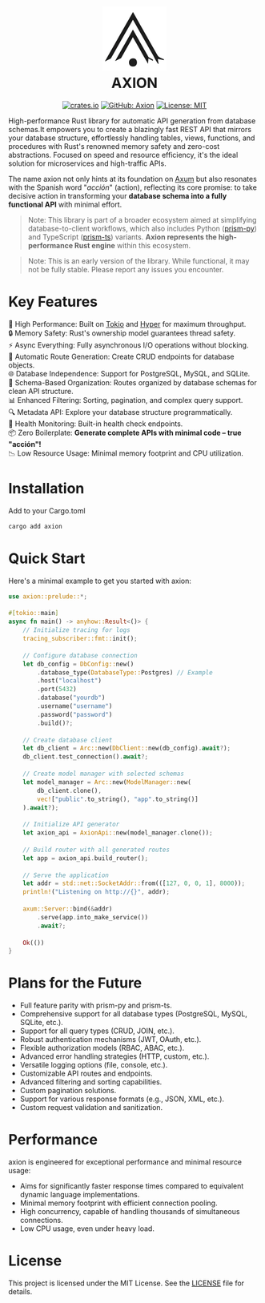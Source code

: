 <h1 align="center">
<img src="https://raw.githubusercontent.com/Yrrrrrf/axion/main/resources/img/arrow.png" alt="Axion Icon" width="128" height="128" description="An icon representing Axion: transforming a single data source (database) into a spectrum of API endpoints.">
<div align="center">AXION</div>
</h1>

<div align="center">

[![crates.io](https://img.shields.io/crates/v/axion.svg)](https://crates.io/crates/axion)
[![GitHub: Axion](https://img.shields.io/badge/GitHub-axion-181717?logo=github)](https://github.com/Yrrrrrf/axion)
[![License: MIT](https://img.shields.io/badge/License-MIT-yellow.svg)](https://choosealicense.com/licenses/mit/)

</div>

High-performance Rust library for automatic API generation from database schemas.It empowers you to create a blazingly fast REST API that mirrors your database structure, effortlessly handling tables, views, functions, and procedures with Rust's renowned memory safety and zero-cost abstractions. Focused on speed and resource efficiency, it's the ideal solution for microservices and high-traffic APIs.

The name axion not only hints at its foundation on [Axum](https://axum.rs/) but also resonates with the Spanish word "*acción*" (action), reflecting its core promise: to take decisive action in transforming your **database schema into a fully functional API** with minimal effort.


> Note: This library is part of a broader ecosystem aimed at simplifying database-to-client workflows, which also includes Python ([prism-py](https://github.com/Yrrrrrf/prism-py)) and TypeScript ([prism-ts](https://github.com/Yrrrrrf/prism-ts)) variants. **Axion represents the high-performance Rust engine** within this ecosystem.

> Note: This is an early version of the library. While functional, it may not be fully stable. Please report any issues you encounter.

# Key Features

🚀 High Performance: Built on [Tokio](https://tokio.rs/) and [Hyper](https://hyper.rs/) for maximum throughput.  
🔒 Memory Safety: Rust's ownership model guarantees thread safety.  
⚡ Async Everything: Fully asynchronous I/O operations without blocking.  
🔄 Automatic Route Generation: Create CRUD endpoints for database objects.  
🌐 Database Independence: Support for PostgreSQL, MySQL, and SQLite.  
🧩 Schema-Based Organization: Routes organized by database schemas for clean API structure.  
📊 Enhanced Filtering: Sorting, pagination, and complex query support.  
🔍 Metadata API: Explore your database structure programmatically.  
🏥 Health Monitoring: Built-in health check endpoints.  
📦 Zero Boilerplate: **Generate complete APIs with minimal code – true "acción"!**  
📉 Low Resource Usage: Minimal memory footprint and CPU utilization.  

# Installation
Add to your Cargo.toml
```sh
cargo add axion
```

# Quick Start

Here's a minimal example to get you started with axion:

```rust
use axion::prelude::*;

#[tokio::main]
async fn main() -> anyhow::Result<()> {
    // Initialize tracing for logs
    tracing_subscriber::fmt::init();

    // Configure database connection
    let db_config = DbConfig::new()
        .database_type(DatabaseType::Postgres) // Example
        .host("localhost")
        .port(5432)
        .database("yourdb")
        .username("username")
        .password("password")
        .build()?;

    // Create database client
    let db_client = Arc::new(DbClient::new(db_config).await?);
    db_client.test_connection().await?;

    // Create model manager with selected schemas
    let model_manager = Arc::new(ModelManager::new(
        db_client.clone(),
        vec!["public".to_string(), "app".to_string()]
    ).await?);

    // Initialize API generator
    let axion_api = AxionApi::new(model_manager.clone());
    
    // Build router with all generated routes
    let app = axion_api.build_router();
    
    // Serve the application
    let addr = std::net::SocketAddr::from(([127, 0, 0, 1], 8000));
    println!("Listening on http://{}", addr);
    
    axum::Server::bind(&addr)
        .serve(app.into_make_service())
        .await?;

    Ok(())
}
```

# Plans for the Future
- Full feature parity with prism-py and prism-ts.
- Comprehensive support for all database types (PostgreSQL, MySQL, SQLite, etc.).
- Support for all query types (CRUD, JOIN, etc.).
- Robust authentication mechanisms (JWT, OAuth, etc.).
- Flexible authorization models (RBAC, ABAC, etc.).
- Advanced error handling strategies (HTTP, custom, etc.).
- Versatile logging options (file, console, etc.).
- Customizable API routes and endpoints.
- Advanced filtering and sorting capabilities.
- Custom pagination solutions.
- Support for various response formats (e.g., JSON, XML, etc.).
- Custom request validation and sanitization.

<!--
## Generated Routes (Example - To be defined for Axion)

Axion will automatically create the following types of routes:

### Table Routes
- `POST /{schema}/{table}` - Create a record
- `GET /{schema}/{table}` - Read records with filtering
- `PUT /{schema}/{table}` - Update records
- `DELETE /{schema}/{table}` - Delete records

### View Routes
- `GET /{schema}/{view}` - Read from view with optional filtering

### Function/Procedure Routes
- `POST /{schema}/fn/{function}` - Execute database function
- `POST /{schema}/proc/{procedure}` - Execute stored procedure

### Metadata Routes
- `GET /dt/schemas` - List all database schemas and structure
- `GET /dt/{schema}/tables` - List all tables in a schema
- `GET /dt/{schema}/views` - List all views in a schema
- `GET /dt/{schema}/functions` - List all functions in a schema
- `GET /dt/{schema}/procedures` - List all procedures in a schema

### Health Routes
- `GET /health` - Get API health status
- `GET /health/ping` - Basic connectivity check
- `GET /health/cache` - Check metadata cache status
- `POST /health/clear-cache` - Clear and reload metadata cache

## Usage Examples

See the `examples` directory for complete sample applications (once available):
-->

# Performance

axion is engineered for exceptional performance and minimal resource usage:

- Aims for significantly faster response times compared to equivalent dynamic language implementations.
- Minimal memory footprint with efficient connection pooling.
- High concurrency, capable of handling thousands of simultaneous connections.
- Low CPU usage, even under heavy load.

# License

This project is licensed under the MIT License. See the [LICENSE](LICENSE) file for details.
